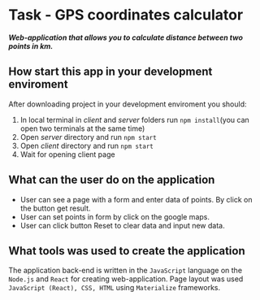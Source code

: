 Task - GPS coordinates calculator
=====================
***Web-application that allows you to calculate distance between two points in km.***

How start this app in your development enviroment
-----------------------------------
After downloading project in your development enviroment you should:
1. In local terminal in *client* and *server* folders run `npm install`(you can open two terminals at the same time)
2. Open *server* directory and run `npm start`
3. Open *client* directory and run `npm start`
4. Wait for opening client page

What can the user do on the application
-----------------------------------
* User can see a page with a form and enter data of points. By click on the button get result.
* User can set points in form by click on the google maps.
* User can click button Reset to clear data and input new data.

What tools was used to create the application
-----------------------------------

The application back-end is written in the `JavaScript` language on the `Node.js` and `React` for creating web-application. Page layout was used `JavaScript (React), CSS, HTML` using `Materialize` frameworks.
